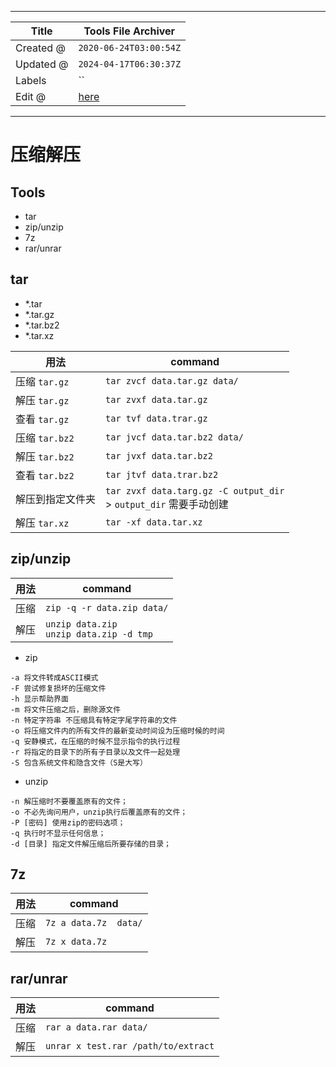 -----

| Title     | Tools File Archiver                                 |
| --------- | --------------------------------------------------- |
| Created @ | `2020-06-24T03:00:54Z`                              |
| Updated @ | `2024-04-17T06:30:37Z`                              |
| Labels    | \`\`                                                |
| Edit @    | [here](https://github.com/junxnone/linux/issues/20) |

-----

# 压缩解压

## Tools

  - tar
  - zip/unzip
  - 7z
  - rar/unrar

## tar

  - \*.tar
  - \*.tar.gz
  - \*.tar.bz2
  - \*.tar.xz

| 用法           | command                                                          |
| ------------ | ---------------------------------------------------------------- |
| 压缩 `tar.gz`  | `tar zvcf data.tar.gz data/`                                     |
| 解压 `tar.gz`  | `tar zvxf data.tar.gz`                                           |
| 查看 `tar.gz`  | `tar tvf data.trar.gz`                                           |
| 压缩 `tar.bz2` | `tar jvcf data.tar.bz2 data/`                                    |
| 解压 `tar.bz2` | `tar jvxf data.tar.bz2`                                          |
| 查看 `tar.bz2` | `tar jtvf data.trar.bz2`                                         |
| 解压到指定文件夹     | `tar zvxf data.targ.gz -C output_dir`<br> \> `output_dir` 需要手动创建 |
| 解压 `tar.xz`  | `tar -xf data.tar.xz`                                            |

## zip/unzip

| 用法 | command                                     |
| -- | ------------------------------------------- |
| 压缩 | `zip -q -r data.zip data/`                  |
| 解压 | `unzip data.zip`<br>`unzip data.zip -d tmp` |

  - zip

<!-- end list -->

    -a 将文件转成ASCII模式
    -F 尝试修复损坏的压缩文件
    -h 显示帮助界面
    -m 将文件压缩之后，删除源文件
    -n 特定字符串 不压缩具有特定字尾字符串的文件
    -o 将压缩文件内的所有文件的最新变动时间设为压缩时候的时间
    -q 安静模式，在压缩的时候不显示指令的执行过程
    -r 将指定的目录下的所有子目录以及文件一起处理
    -S 包含系统文件和隐含文件（S是大写）

  - unzip

<!-- end list -->

    -n 解压缩时不要覆盖原有的文件；
    -o 不必先询问用户，unzip执行后覆盖原有的文件；
    -P [密码] 使用zip的密码选项；
    -q 执行时不显示任何信息；
    -d [目录] 指定文件解压缩后所要存储的目录；

## 7z

| 用法 | command               |
| -- | --------------------- |
| 压缩 | `7z a data.7z  data/` |
| 解压 | `7z x data.7z`        |

## rar/unrar

| 用法 | command                             |
| -- | ----------------------------------- |
| 压缩 | `rar a data.rar data/`              |
| 解压 | `unrar x test.rar /path/to/extract` |
